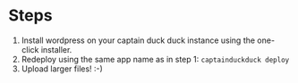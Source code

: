 # Steps
1. Install wordpress on your captain duck duck instance using the one-click installer.
2. Redeploy using the same app name as in step 1: `captainduckduck deploy`
3. Upload larger files! :-)

